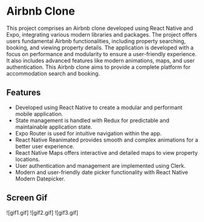 <h1>Airbnb Clone</h1>

<p>
This project comprises an Airbnb clone developed using React Native and Expo, integrating various modern libraries and packages. The project offers users fundamental Airbnb functionalities, including property searching, booking, and viewing property details. The application is developed with a focus on performance and modularity to ensure a user-friendly experience. It also includes advanced features like modern animations, maps, and user authentication. This Airbnb clone aims to provide a complete platform for accommodation search and booking.
</p>

<h2>Features</h2>

<ul>
    <li>Developed using React Native to create a modular and performant mobile application.</li>
    <li>State management is handled with Redux for predictable and maintainable application state.</li>
    <li>Expo Router is used for intuitive navigation within the app.</li>
    <li>React Native Reanimated provides smooth and complex animations for a better user experience.</li>
    <li>React Native Maps offers interactive and detailed maps to view property locations.</li>
    <li>User authentication and management are implemented using Clerk.</li>
    <li>Modern and user-friendly date picker functionality with React Native Modern Datepicker.</li>
</ul>

<h2>Screen Gif</h2>

![gif1.gif]  ![gif2.gif]  ![gif3.gif]


